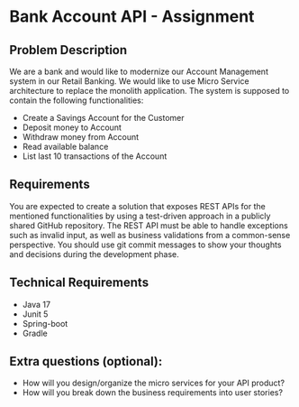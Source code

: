 # Bank Account API - Assignment


## Problem Description

We are a bank and would like to modernize our Account Management system in our Retail
Banking. We would like to use Micro Service architecture to replace the monolith application.
The system is supposed to contain the following functionalities:

* Create a Savings Account for the Customer
* Deposit money to Account
* Withdraw money from Account
* Read available balance
* List last 10 transactions of the Account


## Requirements

You are expected to create a solution that exposes REST APIs for the mentioned
functionalities by using a test-driven approach in a publicly shared GitHub repository.
The REST API must be able to handle exceptions such as invalid input, as well as business
validations from a common-sense perspective.
You should use git commit messages to show your thoughts and decisions during the
development phase.


## Technical Requirements

* Java 17
* Junit 5
* Spring-boot
* Gradle

## Extra questions (optional):

* How will you design/organize the micro services for your API product?
* How will you break down the business requirements into user stories?
